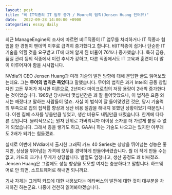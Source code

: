 ```yaml
---
layout: post
title: "비 IT직종의 IT 업무 증가 / Moore의 법칙(Jensen Huang 인터뷰)"
date:   2022-09-28 14:00:00 +0900
categories: essay daily
---
```


최근 ManageEngine의 조사에 따르면 비IT직종이 IT 업무를 처리하거나 IT 직종과 협업을 한 경험이 팬데믹 이후로 급격히 증가했다고 합니다. 비IT직종이 쉽거나 단순한 IT기술을 익힐 것을 요구받고 IT에 대해 알게 된 비율이 76%나 증가했습니다. 특히 금융, 품질 관리 등의 직종에서 이런 추세가 강하고, 다른 직종에서도 IT 교육과 훈련이 더 많이 이루어져야 함을 시사합니다.

NVdia의 CEO Jensen Huang과 미래 기술의 발전 방향에 대해 문답한 글도 읽어보았는데요. 그는 <strong>무어의 법칙은 죽었다</strong>고 말했습니다. 무어의 법칙은 과거 Intel의 공동 창립자인 고든 무어가 제시한 이론으로, 2년마다 마이크로칩의 저장 용량이 2배씩 증가한다는 것이었습니다. 1965년 당시부터 몇십년간은 꽤 잘 들어맞았으나, 이 법칙은 요즘 와서는 깨졌다고 말하는 사람들이 많죠. 사실 이 법칙이 잘 들어맞았던 것은, 당시 기술력의 부족으로 칩의 집적률 향상과 생산 비용 절감을 해내지 못했던 상황이었기 때문입니다. 이젠 칩에 소자를 넣을만큼 넣었고, 생산 비용도 내릴만큼 내렸습니다. 한계에 다다른 것입니다. 물리적으로는 원자 단위로 가버리니까 더이상 소자를 더 가깝게 붙일 수 없게 되었습니다. 그래서 층을 쌓기도 하고, GAA니 하는 기술도 나오고는 있지만 아무래도 2배가 되기는 힘들겠죠.

실제로 이번에 NVdia에서 출시한 그래픽 카드 40 Series는 상상을 뛰어넘는 성능은 좋지만, 상상을 뛰어넘는 가격에 모두를 경악하게 만들어버렸습니다. 뭘 더 작게 만들 수는 없고, 카드의 크기나 무게가 상당합니다. 발열도 엄청나고, 생산 공정도 꽤 비싸졌죠. Jensen Huang은 그럼에도 성능 향상을 도모할 여지는 충분하다고 말합니다. 하드웨어로 안 되면, 소프트웨어로 해내면 되니까요.

[기사][article2] 자체는 그래픽 카드에 대한 내용보다는 메타버스의 발전에 대한 것이 대부분을 차지하긴 하는군요. 나중에 천천히 읽어봐야겠습니다.

[article]:https://venturebeat.com/data-infrastructure/report-76-of-non-it-workers-say-the-pandemic-prepared-them-to-take-on-it-tasks/
[article2]:https://venturebeat.com/games/jensen-huang-qa-why-moores-law-is-dead-and-smart-design-is-replacing-it/